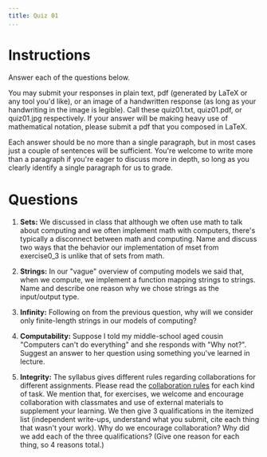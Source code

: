 ```yaml
---
title: Quiz 01
...
```


# Instructions

Answer each of the questions below. 

You may submit your responses in plain text, pdf (generated by LaTeX or any tool you'd like), or an image of a  handwritten response (as long as your handwriting in the image is legible). Call these quiz01.txt, quiz01.pdf, or quiz01.jpg respectively. If your answer will be making heavy use of mathematical notation, please submit a pdf that you composed in LaTeX.

Each answer should be no more than a single paragraph, but in most cases just a couple of sentences will be sufficient. You're welcome to write more than a paragraph if you're eager to discuss more in depth, so long as you clearly identify a single paragraph for us to grade.


# Questions

1. **Sets:** We discussed in class that although we often use math to talk about computing and we often implement math with computers, there's typically a disconnect between math and computing. Name and discuss two ways that the behavior our implementation of mset from exercise0_3 is unlike that of sets from math.

1. **Strings:** In our "vague" overview of computing models we said that, when we compute, we implement a function mapping strings to strings. Name and describe one reason why we chose strings as the input/output type.

1. **Infinity:** Following on from the previous question, why will we consider only finite-length strings in our models of computing?

1. **Computability:** Suppose I told my middle-school aged cousin "Computers can't do everything" and she responds with "Why not?". Suggest an answer to her question using something you've learned in lecture.

1. **Integrity:** The syllabus gives different rules regarding collaborations for different assignments. Please read the [collaboration rules](https://www.cs.virginia.edu/~njb2b/cstheory/s2020/syllabus.html#no-plagiarism-nor-anything-like-it) for each kind of task. We mention that, for exercises, we welcome and encourage collaboration with classmates and use of external materials to supplement your learning. We then give 3 qualifications in the itemized list (independent write-ups, understand what you submit, cite each thing that wasn't your work). Why do we encourage collaboration? Why did we add each of the three qualifications? (Give one reason for each thing, so 4 reasons total.)
